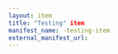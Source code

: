 ```yaml
---
layout: item
title: "Testing" item
manifest_name: -testing-item
external_manifest_url: 
---
```

<!-- Add an essay or interpretive material below this line,
using HTML or markdown.  Do not modify this file above this line -->
